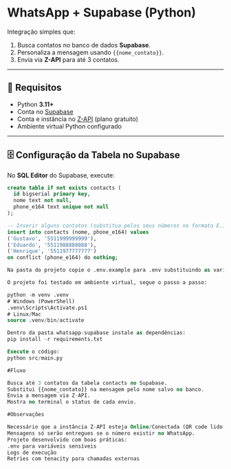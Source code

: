 # WhatsApp + Supabase (Python)

Integração simples que:
1. Busca contatos no banco de dados **Supabase**.
2. Personaliza a mensagem usando `{{nome_contato}}`.
3. Envia via **Z-API** para até 3 contatos.

---

## 📌 Requisitos
- Python **3.11+**
- Conta no [Supabase](https://supabase.com)
- Conta e instância no [Z-API](https://z-api.io) (plano gratuito)
- Ambiente virtual Python configurado

---

## 🗄️ Configuração da Tabela no Supabase

No **SQL Editor** do Supabase, execute:

```sql
create table if not exists contacts (
  id bigserial primary key,
  nome text not null,
  phone_e164 text unique not null
);

-- Inserir alguns contatos (substitua pelos seus números no formato E.164)
insert into contacts (nome, phone_e164) values
('Gustavo', '5511999999999'),
('Eduardo', '5511988888888'),
('Henrique', '5511977777777')
on conflict (phone_e164) do nothing;

Na pasta do projeto copie o .env.example para .env substituindo as variáveis com seus dados.

O projeto foi testado em ambiente virtual, segue o passo a passo:

python -m venv .venv
# Windows (PowerShell)
.venv\Scripts\Activate.ps1
# Linux/Mac
source .venv/bin/activate

Dentro da pasta whatsapp-supabase instale as dependências:
pip install -r requirements.txt

Execute o código:
python src/main.py

#Fluxo

Busca até 3 contatos da tabela contacts no Supabase.
Substitui {{nome_contato}} na mensagem pelo nome salvo no banco.
Envia a mensagem via Z-API.
Mostra no terminal o status de cada envio.

#Observações

Necessário que a instância Z-API esteja Online/Conectada (QR code lido recentemente).
Mensagens só serão entregues se o número existir no WhatsApp.
Projeto desenvolvido com boas práticas:
.env para variáveis sensíveis
Logs de execução
Retries com tenacity para chamadas externas
